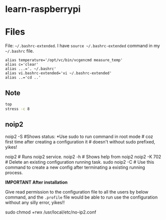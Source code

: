 # learn-raspberrypi


# Files

File: `~/.bashrc-extended`. I have `source ~/.bashrc-extended` command in my `~/.bashrc` file.

```
alias temperature='/opt/vc/bin/vcgencmd measure_temp'
alias c='clear'
alias ...='. ~/.bashrc'
alias vi.bashrc-extended='vi ~/.bashrc-extended'
alias ..='cd ..'
```


## Note

```bash
top
stress -c 8
```

## noip2

noip2 -S 		#Shows status: *Use sudo to run command in root mode
			# coz first time after creating a configuration it 
			# doesn't without sudo prefixed, yikes!

noip2 			# Runs noip2 service.
noip2 -h 		# Shows help from noip2
noip2 -K 702 		# Delete an existing configuration running task.
sudo noip2 -C 		# Use this command to create a new config after terminating a existing running process.

**IMPORTANT After installation**

Give read permission to the configuration file to all the users by below command,
and the `.profile` file would be able to run use the configuration without any 
silly error, yikes!!

sudo chmod +rwx /usr/local/etc/no-ip2.conf
